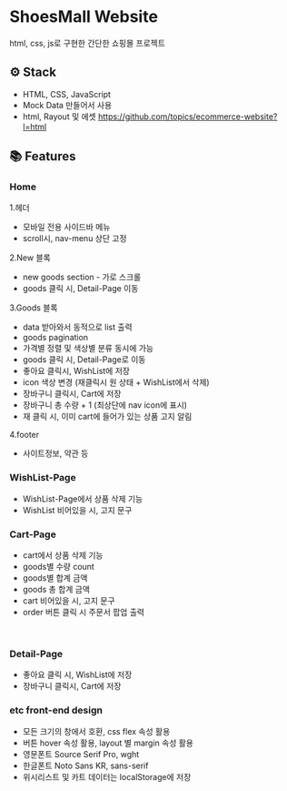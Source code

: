 # ShoesMall Website
html, css, js로 구현한 간단한 쇼핑몰 프로젝트

## ⚙ Stack
- HTML, CSS, JavaScript
- Mock Data 만들어서 사용
- html, Rayout 및 에셋 https://github.com/topics/ecommerce-website?l=html
## 📚 Features

### Home

1.헤더
- 모바일 전용 사이드바 메뉴
- scroll시, nav-menu 상단 고정


2.New 블록
- new goods section - 가로 스크롤
- goods 클릭 시, Detail-Page 이동


3.Goods 블록
- data 받아와서 동적으로 list 출력
- goods pagination
- 가격별 정렬 및 색상별 분류 동시에 가능
- goods 클릭 시, Detail-Page로 이동
- 좋아요 클릭시, WishList에 저장
- icon 색상 변경 (재클릭시 원 상태 + WishList에서 삭제)
- 장바구니 클릭시, Cart에 저장
- 장바구니 총 수량 + 1 (최상단에 nav icon에 표시)
- 재 클릭 시, 이미 cart에 들어가 있는 상품 고지 알림

4.footer
- 사이트정보, 약관 등


### WishList-Page

- WishList-Page에서 상품 삭제 기능
- WishList 비어있을 시, 고지 문구



### Cart-Page

- cart에서 상품 삭제 기능
- goods별 수량 count
- goods별 합계 금액
- goods 총 합계 금액
- cart 비어있을 시, 고지 문구
- order 버튼 클릭 시 주문서 팝업 출력

<br/>

### Detail-Page

- 좋아요 클릭 시, WishList에 저장
- 장바구니 클릭시, Cart에 저장

### etc front-end design 

- 모든 크기의 창에서 호환, css flex 속성 활용
- 버튼 hover 속성 활용, layout 별 margin 속성 활용
- 영문폰트 Source Serif Pro, wght
- 한글폰트 Noto Sans KR, sans-serif
- 위시리스트 및 카트 데이터는 localStorage에 저장
